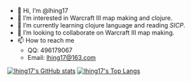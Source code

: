 - 👋 Hi, I’m @lhing17
- 👀 I’m interested in Warcraft III map making and clojure.
- 🌱 I’m currently learning clojure language and reading *SICP*.
- 💞️ I’m looking to collaborate on Warcraft III map making.
- 📫 How to reach me
  - QQ: 496179067
  - Email: lhing17@163.com 

[![lhing17's GitHub stats](https://github-readme-stats.vercel.app/api?username=lhing17&cache_seconds=7200&show_icons=true&include_all_commits=true&count_private=true)](https://github.com/lhing17)
[![lhing17's Top Langs](https://github-readme-stats.vercel.app/api/top-langs/?username=lhing17&layout=compact)](https://github.com/lhing17)

<!---
lhing17/lhing17 is a ✨ special ✨ repository because its `README.md` (this file) appears on your GitHub profile.
You can click the Preview link to take a look at your changes.
--->
